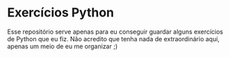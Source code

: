 # Exercícios Python
 Esse repositório serve apenas para eu conseguir guardar alguns exercícios de Python que eu fiz. Não acredito que tenha nada de extraordinário aqui, apenas um meio de eu me organizar ;)
